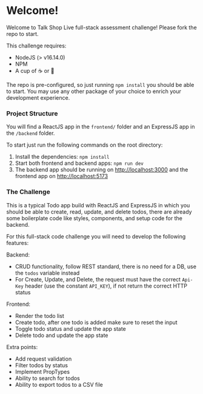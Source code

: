 # Welcome!

Welcome to Talk Shop Live full-stack assessment challenge!
Please fork the repo to start.

This challenge requires:

- NodeJS (> v16.14.0)
- NPM
- A cup of ☕ or 🍵

The repo is pre-configured, so just running `npm install` you should be able to start.
You may use any other package of your choice to enrich your development experience.

### Project Structure

You will find a ReactJS app in the `frontend/` folder and an ExpressJS app in the `/backend` folder.

To start just run the following commands on the root directory:

1. Install the dependencies: `npm install`
1. Start both frontend and backend apps: `npm run dev`
1. The backend app should be running on [http://localhost:3000](http://localhost:3000) and the frontend app on [http://localhost:5173](http://localhost:5173)

### The Challenge

This is a typical Todo app build with ReactJS and ExpressJS in which you should be able to create, read, update, and delete todos, there are already some boilerplate code like styles, components, and setup code for the backend.

For this full-stack code challenge you will need to develop the following features:

Backend:

- CRUD functionality, follow REST standard, there is no need for a DB, use the `todos` variable instead
- For Create, Update, and Delete, the request must have the correct `Api-Key` header (use the constant `API_KEY`), if not return the correct HTTP status

Frontend:

- Render the todo list
- Create todo, after one todo is added make sure to reset the input
- Toggle todo status and update the app state
- Delete todo and update the app state

Extra points:

- Add request validation
- Filter todos by status
- Implement PropTypes
- Ability to search for todos
- Ability to export todos to a CSV file
